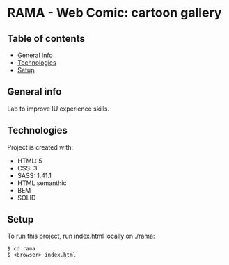 # RAMA - Web Comic: cartoon gallery

## Table of contents
* [General info](#general-info)
* [Technologies](#technologies)
* [Setup](#setup)

## General info
Lab to improve IU experience skills.

## Technologies
Project is created with:
* HTML: 5
* CSS: 3
* SASS: 1.41.1
* HTML semanthic
* BEM
* SOLID
	
## Setup
To run this project, run index.html locally on ./rama:

```
$ cd rama
$ <browser> index.html
```

